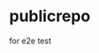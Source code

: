 # publicrepo
for e2e test













































































































































































































































































